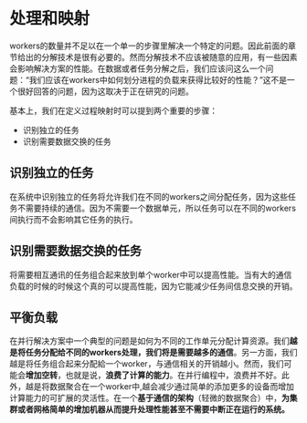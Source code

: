 # 处理和映射

workers的数量并不足以在一个单一的步骤里解决一个特定的问题。因此前面的章节给出的分解技术是很有必要的。然而分解技术不应该被随意的应用，有一些因素会影响解决方案的性能。在数据或者任务分解之后，我们应该问这么一个问题：“我们应该在workers中如何划分进程的负载来获得比较好的性能？”这不是一个很好回答的问题，因为这取决于正在研究的问题。

基本上，我们在定义过程映射时可以提到两个重要的步骤：

* 识别独立的任务
* 识别需要数据交换的任务

## 识别独立的任务

在系统中识别独立的任务将允许我们在不同的workers之间分配任务，因为这些任务不需要持续的通信。因为不需要一个数据单元，所以任务可以在不同的workers间执行而不会影响其它任务的执行。

## 识别需要数据交换的任务

将需要相互通讯的任务组合起来放到单个worker中可以提高性能。当有大的通信负载的时候的时候这个真的可以提高性能，因为它能减少任务间信息交换的开销。

## 平衡负载

在并行解决方案中一个典型的问题是如何为不同的工作单元分配计算资源。我们**越是将任务分配给不同的workers处理，我们将是需要越多的通信**。另一方面，我们越是将任务组合起来分配給一个worker，与通信相关的开销越小。然而，我们可能会**增加空转**，也就是说，**浪费了计算的能力**。在并行编程中，浪费并不好。此外，越是将数据聚合在一个worker中,越会减少通过简单的添加更多的设备而增加计算能力的可扩展的灵活性。在一个**基于通信的架构**（轻微的数据聚合）中，**为集群或者网格简单的增加机器从而提升处理性能甚至不需要中断正在运行的系统。**
